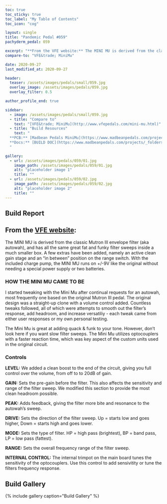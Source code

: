 ```yaml
---
toc: true
toc_sticky: true
toc_label: "My Table of Contents"
toc_icon: "cog"

layout: single
title: "Pandemic Pedal #059"
pachyderm_pedal: 059

excerpt: "**From the VFE website:** The MINI MU is derived from the classic Mutron III envelope filter (aka autowah), and has all the same great fat and funky filter sweeps inside a much smaller box."
compare-to: "VFE&trade; MiniMu"

date: 2020-09-27
last_modified_at: 2020-09-27

header:
  teaser: /assets/images/pedals/small/059.jpg
  overlay_image: /assets/images/pedals/059.jpg
  overlay_filter: 0.5

author_profile_end: true

sidebar:
  - image: /assets/images/pedals/small/059.jpg
  - title: "Compare to"
    text: "[VFE&trade; MiniMu](http://www.vfepedals.com/mini-mu.html)"
  - title: "Build Resources"
    text: "
  **PCB:** [Madbean Pedals MiniMu](https://www.madbeanpedals.com/projects/index.html)<br>
  **Docs:** [BUILD DOC](https://www.madbeanpedals.com/projects/_folders/VFE/docs/VFE_MiniMu.zip)
  "

gallery:
  - url: /assets/images/pedals/059/01.jpg
    image_path: /assets/images/pedals/059/01.jpg
    alt: "placeholder image 1"
    title: ""
  - url: /assets/images/pedals/059/02.jpg
    image_path: /assets/images/pedals/059/02.jpg
    alt: "placeholder image 2"
    title: ""
---
```


## Build Report ##

## From the [VFE website](http://vfepedals.com/mini-mu.html):

The MINI MU is derived from the classic Mutron III envelope filter (aka autowah), and has all the same great fat and funky filter sweeps inside a much smaller box. A few extras have been added, namely an active clean gain stage and an “in between” position on the range switch. With the included charge pump, the MINI MU runs on +/-9V like the original without needing a special power supply or two batteries.

### HOW THE MINI MU CAME TO BE

I started tweaking with the Mini Mu after continual requests for an autowah, most frequently one based on the original Mutron III pedal. The original design was a straight-up clone with a volume control added. Countless tweaks followed, all of which were attempts to smooth out the filter’s response, add headroom, and increase versatiliy - each tweak came from either user responses or my own personal testing.

The Mini Mu is great at adding quack & funk to your tone. However, don’t look here if you want slow filter sweeps. The Mini Mu utilizes optocouplers with a faster reaction time, which was key aspect of the custom units used in the original circuit.

### Controls

**LEVEL:** We added a clean boost to the end of the circuit, giving you full control over the volume, from off to to 20dB of gain.

**GAIN:** Sets the pre-gain before the filter. This also affects the sensitivity and range of the filter sweep. We modified this section to provide the most clean headroom possible.

**PEAK:** Adds feedback, giving the filter more bite and resonance to the autowah’s sweep.

**DRIVE:** Sets the direction of the filter sweep. Up = starts low and goes higher, Down = starts high and goes lower.

**MODE:** Sets the type of filter. HP = high pass (brightest), BP = band pass, LP = low pass (fattest).

**RANGE:** Sets the overall frequency range of the filter sweep.

**INTERNAL CONTROL:** The internal trimpot on the main board tunes the sensitivity of the optocouplers. Use this control to add sensivitity or tune the filters frequency response.

## Build Gallery ##

{% include gallery caption="Build Gallery" %}